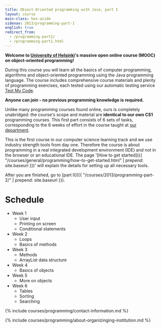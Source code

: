 ```yaml
---
title: Object-Oriented programming with Java, part I
layout: course
main-class: has-aside
sidenav: 2013/programming-part-1
english: true
redirect_from: 
  - /programming-part1/
  - /programming-part1.html
---
```

**Welcome to [University of Helsinki](http://helsinki.fi/university)'s massive open online course (MOOC) on object-oriented programming!** 

During this course you will learn all the basics of computer programming, algorithms and object-oriented programming using the Java programming language. The course includes comprehensive course materials and plenty of programming exercises, each tested using our automatic testing service [Test My Code](https://github.com/testmycode/tmc-server).

**Anyone can join - no previous programming knowledge is required.**

Unlike many programming courses found online, ours is completely unabridged: the course's scope and material are **identical to our own CS1** programming courses. This first part consists of 6 sets of tasks, corresponding to the 6 weeks of effort in the course taught at [our department](http://www.cs.helsinki.fi/en).

This is the first course in our computer science learning track and we use industry strength tools from day one. Therefore the course is about programming in a real integrated development environment (IDE) and not in the browser or an educational IDE. The page '[How to get started]({{ "/courses/general/programming/how-to-get-started.html" | prepend: site.baseurl }})' will explain the details for setting up all necessary tools.

After you are finished, go to [part II]({{ "/courses/2013/programming-part-2/" | prepend: site.baseurl }}). 

# Schedule

- Week 1
	- User input
	- Printing on screen
	- Conditional statements
- Week 2
	- Loops
	- Basics of methods
- Week 3
	- Methods
	- ArrayList data structure
- Week 4
	- Basics of objects
- Week 5
	- More on objects
- Week 6
	- Tables
	- Sorting
	- Searching

{% include courses/programming/contact-information.md %}

{% include courses/programming/about-organizinging-institution.md %}

